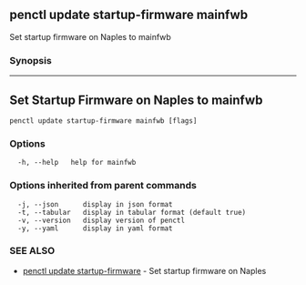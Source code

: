 ## penctl update startup-firmware mainfwb

Set startup firmware on Naples to mainfwb

### Synopsis



-------------------------------------------
 Set Startup Firmware on Naples to mainfwb 
-------------------------------------------


```
penctl update startup-firmware mainfwb [flags]
```

### Options

```
  -h, --help   help for mainfwb
```

### Options inherited from parent commands

```
  -j, --json      display in json format
  -t, --tabular   display in tabular format (default true)
  -v, --version   display version of penctl
  -y, --yaml      display in yaml format
```

### SEE ALSO
* [penctl update startup-firmware](penctl_update_startup-firmware.md)	 - Set startup firmware on Naples

